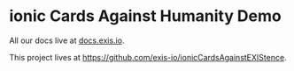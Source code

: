 # ionic Cards Against Humanity Demo

All our docs live at [docs.exis.io](http://docs.exis.io). 

This project lives at https://github.com/exis-io/ionicCardsAgainstEXIStence.
